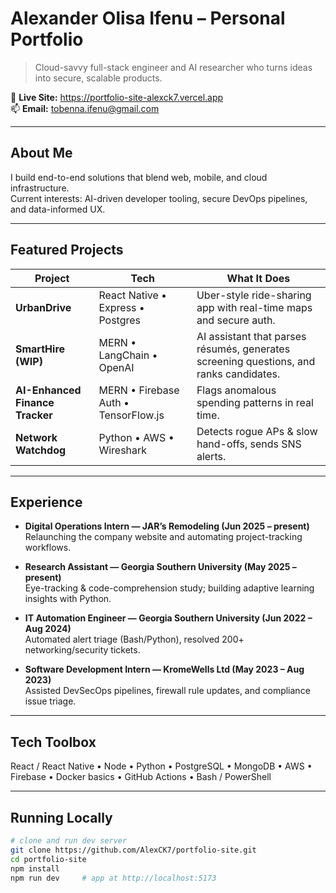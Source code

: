 # Alexander Olisa Ifenu – Personal Portfolio

> Cloud-savvy full-stack engineer and AI researcher who turns ideas into secure, scalable products.

🔗 **Live Site:** <https://portfolio-site-alexck7.vercel.app>  
📫 **Email:** tobenna.ifenu@gmail.com

---

## About Me
I build end-to-end solutions that blend web, mobile, and cloud infrastructure.  
Current interests: AI-driven developer tooling, secure DevOps pipelines, and data-informed UX.

---

## Featured Projects

| Project | Tech | What It Does |
|---------|------|--------------|
| **UrbanDrive** | React Native • Express • Postgres | Uber-style ride-sharing app with real-time maps and secure auth. |
| **SmartHire (WIP)** | MERN • LangChain • OpenAI | AI assistant that parses résumés, generates screening questions, and ranks candidates. |
| **AI-Enhanced Finance Tracker** | MERN • Firebase Auth • TensorFlow.js | Flags anomalous spending patterns in real time. |
| **Network Watchdog** | Python • AWS • Wireshark | Detects rogue APs & slow hand-offs, sends SNS alerts. |

---

## Experience

* **Digital Operations Intern — JAR’s Remodeling (Jun 2025 – present)**  
  Relaunching the company website and automating project-tracking workflows.

* **Research Assistant — Georgia Southern University (May 2025 – present)**  
  Eye-tracking & code-comprehension study; building adaptive learning insights with Python.

* **IT Automation Engineer — Georgia Southern University (Jun 2022 – Aug 2024)**  
  Automated alert triage (Bash/Python), resolved 200+ networking/security tickets.

* **Software Development Intern — KromeWells Ltd (May 2023 – Aug 2023)**  
  Assisted DevSecOps pipelines, firewall rule updates, and compliance issue triage.

---

## Tech Toolbox
React / React Native • Node • Python • PostgreSQL • MongoDB • AWS • Firebase • Docker basics • GitHub Actions • Bash / PowerShell

---

## Running Locally

```bash
# clone and run dev server
git clone https://github.com/AlexCK7/portfolio-site.git
cd portfolio-site
npm install
npm run dev     # app at http://localhost:5173
